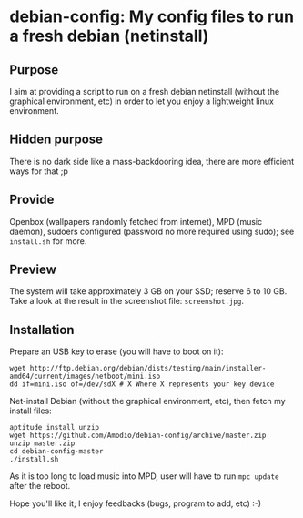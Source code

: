 debian-config: My config files to run a fresh debian (netinstall)
==============

Purpose
-------

I aim at providing a script to run on a fresh debian netinstall (without the
graphical environment, etc) in order to let you enjoy a lightweight linux
environment.


Hidden purpose
--------------

There is no dark side like a mass-backdooring idea, there are more efficient
ways for that ;p


Provide
-------

Openbox (wallpapers randomly fetched from internet), MPD (music daemon), sudoers
configured (password no more required using sudo); see `install.sh` for more.


Preview
-------

The system will take approximately 3 GB on your SSD; reserve 6 to 10 GB.
Take a look at the result in the screenshot file: `screenshot.jpg`.


Installation
------------

Prepare an USB key to erase (you will have to boot on it):
```
wget http://ftp.debian.org/debian/dists/testing/main/installer-amd64/current/images/netboot/mini.iso
dd if=mini.iso of=/dev/sdX # X Where X represents your key device
```

Net-install Debian (without the graphical environment, etc), then fetch my install files:
```
aptitude install unzip
wget https://github.com/Amodio/debian-config/archive/master.zip
unzip master.zip
cd debian-config-master
./install.sh
```
As it is too long to load music into MPD, user will have to run `mpc update`
after the reboot.

Hope you'll like it; I enjoy feedbacks (bugs, program to add, etc) :-)
